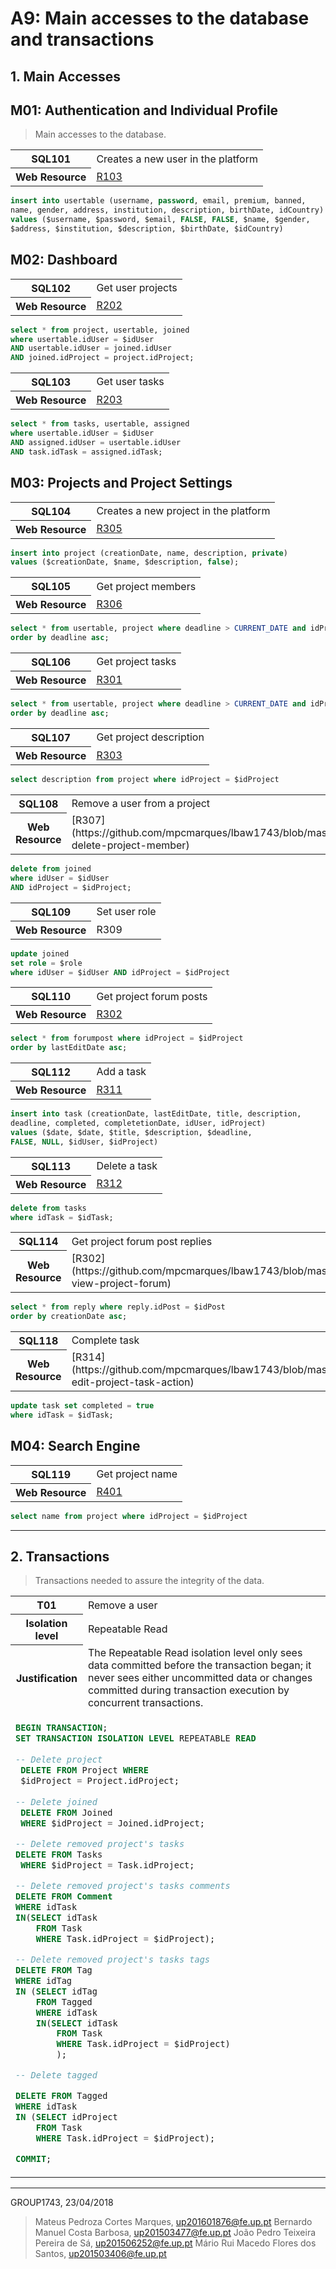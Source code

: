 # A9: Main accesses to the database and transactions

## 1. Main Accesses

## M01: Authentication and Individual Profile

> Main accesses to the database.

<table>
<tr>
<th>SQL101</th>
<td>Creates a new user in the platform</td>
</tr>
<tr>
<th>Web Resource</th>
<td><a href="https://github.com/mpcmarques/lbaw1743/blob/master/artifacts/A7/A7.md#r103-register-action">R103</a></td>
</tr>
</table>

 ```SQL
insert into usertable (username, password, email, premium, banned,
name, gender, address, institution, description, birthDate, idCountry)
values ($username, $password, $email, FALSE, FALSE, $name, $gender,
$address, $institution, $description, $birthDate, $idCountry)
```

## M02: Dashboard

<table>
<tr>
<th>SQL102</th>
<td>Get user projects</td>
</tr>
<tr>
<th>Web Resource</th>
<td><a href="https://github.com/mpcmarques/lbaw1743/blob/master/artifacts/A7/A7.md#r202-view-projects">R202</a></td>
</tr>
</table>

```SQL
select * from project, usertable, joined
where usertable.idUser = $idUser
AND usertable.idUser = joined.idUser
AND joined.idProject = project.idProject;
```

<table>
<tr>
<th>SQL103</th>
<td>Get user tasks</td>
</tr>
<tr>
<th>Web Resource</th>
<td><a href="https://github.com/mpcmarques/lbaw1743/blob/master/artifacts/A7/A7.md#r203-view-tasks">R203</a></td>
</tr>
</table>

```SQL
select * from tasks, usertable, assigned
where usertable.idUser = $idUser
AND assigned.idUser = usertable.idUser
AND task.idTask = assigned.idTask;
```

## M03: Projects and Project Settings

<table>
<tr>
<th>SQL104</th>
<td>Creates a new project in the platform</td>
</tr>
<tr>
<th>Web Resource</th>
<td><a href="https://github.com/mpcmarques/lbaw1743/blob/master/artifacts/A7/A7.md#r305-create-project-action">R305</a></td>
</tr>
</table>

```SQL
insert into project (creationDate, name, description, private)
values ($creationDate, $name, $description, false);
```

<table>
<tr>
<th>SQL105</th>
<td>Get project members</td>
</tr>
<tr>
<th>Web Resource</th>
<td><a href="https://github.com/mpcmarques/lbaw1743/blob/master/artifacts/A7/A7.md#r306-view-project-members">R306</a></td>
</tr>
</table>

```SQL
select * from usertable, project where deadline > CURRENT_DATE and idProject = $idProject
order by deadline asc;
```

<table>
<tr>
<th>SQL106</th>
<td>Get project tasks</td>
</tr>
<tr>
<th>Web Resource</th>
<td><a href="https://github.com/mpcmarques/lbaw1743/blob/master/artifacts/A7/A7.md#r301-view-project-tasks">R301</a></td>
</tr>
</table>

```SQL
select * from usertable, project where deadline > CURRENT_DATE and idProject = $idProject
order by deadline asc;
```

<table>
<tr>
<th>SQL107</th>
<td>Get project description</td>
</tr>
<tr>
<th>Web Resource</th>
<td><a href="https://github.com/mpcmarques/lbaw1743/blob/master/artifacts/A7/A7.md#r303-view-project-options">R303</a></td>
</tr>
</table>

```SQL
select description from project where idProject = $idProject
```

<table>
<tr>
<th>SQL108</th>
<td>Remove a user from a project</td>
</tr>
<tr>
<th>Web Resource</th>
<td>[R307](https://github.com/mpcmarques/lbaw1743/blob/master/artifacts/A7/A7.md#r307-delete-project-member)
</td>
</tr>
</table>

```SQL
delete from joined
where idUser = $idUser
AND idProject = $idProject;
```

<table>
<tr>
<th>SQL109</th>
<td>Set user role</td>
</tr>
<tr>
<th>Web Resource</th>
<td><a "https://github.com/mpcmarques/lbaw1743/blob/master/artifacts/A7/A7.md#r309-edit-project-members-action">R309</a></td>
</tr>
</table>

```SQL
update joined
set role = $role
where idUser = $idUser AND idProject = $idProject
```

<table>
<tr>
<th>SQL110</th>
<td>Get project forum posts</td>
</tr>
<tr>
<th>Web Resource</th>
<td><a href="https://github.com/mpcmarques/lbaw1743/blob/master/artifacts/A7/A7.md#r302-view-project-forum">R302</a></td>
</tr>
</table>

```SQL
select * from forumpost where idProject = $idProject
order by lastEditDate asc;
```

<table>
<tr>
<th>SQL112</th>
<td>Add a task</td>
</tr>
<tr>
<th>Web Resource</th>
<td><a href="https://github.com/mpcmarques/lbaw1743/blob/master/artifacts/A7/A7.md#r311-create-project-task-action">R311</a></td>
</tr>
</table>

```SQL
insert into task (creationDate, lastEditDate, title, description,
deadline, completed, completetionDate, idUser, idProject)
values ($date, $date, $title, $description, $deadline,
FALSE, NULL, $idUser, $idProject)
```


<table>
<tr>
<th>SQL113</th>
<td>Delete a task</td>
</tr>
<tr>
<th>Web Resource</th>
<td><a href="https://github.com/mpcmarques/lbaw1743/blob/master/artifacts/A7/A7.md#r301-delete-project-task">R312</a></td>
</tr>
</table>

```SQL
delete from tasks
where idTask = $idTask;
```

<table>
<tr>
<th>SQL114</th>
<td>Get project forum post replies</td>
</tr>
<tr>
<th>Web Resource</th>
<td><a>[R302](https://github.com/mpcmarques/lbaw1743/blob/master/artifacts/A7/A7.md#r302-view-project-forum)</a></td>
</tr>
</table>

```SQL
select * from reply where reply.idPost = $idPost
order by creationDate asc;
```

<table>
<tr>
<th>SQL118</th>
<td>Complete task</td>
</tr>
<tr>
<th>Web Resource</th>
<td>[R314](https://github.com/mpcmarques/lbaw1743/blob/master/artifacts/A7/A7.md#r314-edit-project-task-action)</td>
</tr>
</table>

```SQL
update task set completed = true
where idTask = $idTask;
```

## M04: Search Engine

<table>
<tr>
<th>SQL119</th>
<td>Get project name</td>
</tr>
<tr>
<th>Web Resource</th>
<td><a href="https://github.com/mpcmarques/lbaw1743/blob/master/artifacts/A7/A7.md#r301-view-searched-projects">R401</a></td>
</tr>
</table>

```SQL
select name from project where idProject = $idProject
```

<!--

<table>
<tr>
<th>SQL117</th>
<td>Update post content</td>
</tr>
<tr>
<th>Web Resource</th>
<td><a </a></td>
</tr>
</table>

```SQL
update forumpost
set content = $content
where idPost = $idPost;
```

<table>
<tr>
<th>SQL116</th>
<td>Submit a new post</td>
</tr>
<tr>
<th>Web Resource</th>
<td></td>
</tr>
</table>

```SQL
insert into forumpost (creationDate, lastEditDate,
title, content, idProject, idUser)
values ($date, $date, $title, $content, $idProject, $idUser);
```

<table>
<tr>
<th>SQL114</th>
<td>Submit a reply to a post</td>
</tr>
<tr>
<th>Web Resource</th>
<td><a  **TODO** </a></td>
</tr>
</table>

```SQL
insert into forumpost (creationDate, lastEditDate,
title, content, idProject, idUser)
values ($date, $date, $title, $content, $idProject, $idUser);
``` -->

***
## 2. Transactions

> Transactions needed to assure the integrity of the data.

<table>
<tr>
<th>T01</th>
<td>Remove a user</td>
</tr>
<tr>
<th>Isolation level</th>
<td>Repeatable Read</td>
</tr>
<tr>
<th>Justification</th>
<td>The Repeatable Read isolation level only sees data committed before the transaction began; it never sees either uncommitted data or changes committed during transaction execution by concurrent transactions.</td>
</tr>
<tr>
<td colspan='2'>

```SQL
BEGIN TRANSACTION;
SET TRANSACTION ISOLATION LEVEL REPEATABLE READ 
 
-- Delete project
 DELETE FROM Project WHERE
 $idProject = Project.idProject;
 
-- Delete joined 
 DELETE FROM Joined
 WHERE $idProject = Joined.idProject;

-- Delete removed project's tasks
DELETE FROM Tasks
 WHERE $idProject = Task.idProject;

-- Delete removed project's tasks comments
DELETE FROM Comment 
WHERE idTask 
IN(SELECT idTask 
    FROM Task 
    WHERE Task.idProject = $idProject);

-- Delete removed project's tasks tags 
DELETE FROM Tag
WHERE idTag 
IN (SELECT idTag 
    FROM Tagged 
    WHERE idTask 
    IN(SELECT idTask 
        FROM Task 
        WHERE Task.idProject = $idProject)
        );

-- Delete tagged

DELETE FROM Tagged 
WHERE idTask 
IN (SELECT idProject 
    FROM Task 
    WHERE Task.idProject = $idProject);

COMMIT;
```
</td>
</tr>
</table>

<!--
***
## Revision history

 Changes made to the first submission:
1. Item 1
1. Item 2 -->

***

GROUP1743, 23/04/2018

> Mateus Pedroza Cortes Marques, up201601876@fe.up.pt
> Bernardo Manuel Costa Barbosa, up201503477@fe.up.pt
> João Pedro Teixeira Pereira de Sá, up201506252@fe.up.pt
> Mário Rui Macedo Flores dos Santos, up201503406@fe.up.pt
